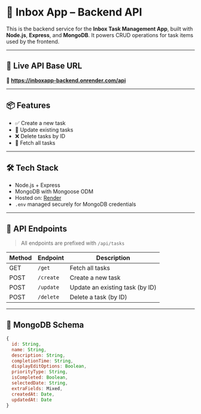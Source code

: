 # 🧠 Inbox App – Backend API

This is the backend service for the **Inbox Task Management App**, built with **Node.js**, **Express**, and **MongoDB**. It powers CRUD operations for task items used by the frontend.

---

## 📌 Live API Base URL

**🔗 https://inboxapp-backend.onrender.com/api**

---

## 📦 Features

- ✅ Create a new task
- 📝 Update existing tasks
- ❌ Delete tasks by ID
- 📄 Fetch all tasks

---

## 🛠️ Tech Stack

- Node.js + Express
- MongoDB with Mongoose ODM
- Hosted on: [Render](https://render.com)
- `.env` managed securely for MongoDB credentials

---

## 🚀 API Endpoints

> All endpoints are prefixed with `/api/tasks`

| Method | Endpoint       | Description         |
|--------|----------------|---------------------|
| GET    | `/get`         | Fetch all tasks     |
| POST   | `/create`      | Create a new task   |
| POST   | `/update`      | Update an existing task (by ID) |
| POST   | `/delete`      | Delete a task (by ID) |

---

## 🔐 MongoDB Schema

```js
{
  id: String,
  name: String,
  description: String,
  completionTime: String,
  displayEditOptions: Boolean,
  priorityType: String,
  isCompleted: Boolean,
  selectedDate: String,
  extraFields: Mixed,
  createdAt: Date,
  updatedAt: Date
}
